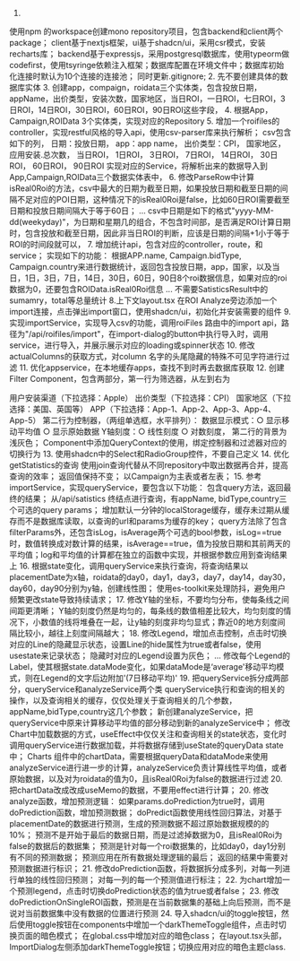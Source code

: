 1. 
使用npm 的workspace创建mono repository项目，包含backend和client两个package；
client基于nextjs框架，ui基于shadcn/ui，采用csr模式，安装recharts库；
backend基于expressjs，采用postgresql数据库，使用typeorm做codefirst，使用tsyringe依赖注入框架；数据库配置在环境文件中；数据库初始化连接时默认为10个连接的连接池；
同时更新.gitignore;
2.
先不要创建具体的数据库实体
3.
创建app，compaign，roidata三个实体类，包含投放日期，appName，出价类型，安装次数，国家地区，当日ROI，一日ROI，七日ROI，3日ROI，14日ROI，30日ROI，60日ROI，90日ROI这些字段，
4.
根据App，Campaign,ROIData 3个实体类，实现对应的Repository
5.
增加一个roifiles的controller，实现restful风格的导入api，使用csv-parser库来执行解析；
csv包含如下的列，
日期：投放日期，
app：app name，
出价类型：CPI，
国家地区，
应用安装.总次数，
当日ROI，
1日ROI，
3日ROI，
7日ROI，
14日ROI，
30日ROI，
60日ROI，
90日ROI
实现对应的Service，将解析出来的数据导入到App,Campaign,ROIData三个数据实体表中，
6.
修改ParseRow中计算isReal0Roi的方法，csv中最大的日期为截至日期，如果投放日期和截至日期的间隔不足对应的POI日期，这种情况下的isReal0Roi是false，比如60日ROI需要截至日期和投放日期间隔大于等于60日；
...
csv中日期是如下的格式"yyyy-MM-dd(weekyday)"，为日期和星期几的组合，不包含时间部，是否满足ROI计算日期时，包含投放和截至日期，因此非当日ROI的判断，应该是日期的间隔+1小于等于ROI的时间段就可以，
7.
增加统计api，包含对应的controller，route，和service；
实现如下的功能：
根据APP.name, Campaign.bidType, Campaign.country来进行数据统计，返回包含投放日期，app，国家，以及当日，1日，3日，7日，14日，30日，60日，90日8个roi数据信息，如果对应的roi数据为0，还要包含ROIData.isReal0Roi信息
...
不需要SatisticsResult中的sumamry，total等总量统计
8.上下文layout.tsx
在ROI Analyze旁边添加一个import连接，点击弹出import窗口，使用shadcn/ui，初始化并安装需要的组件
9.
实现importService，实现导入csv的功能，调用roiFiles 路由中的import api，路径为"/api/roifiles/import"，在import-dialog的button中执行导入时，调用service，进行导入，并展示展示对应的loading或spinner状态
10.
修改actualColumns的获取方式，对column 名字的头尾隐藏的特殊不可见字符进行过滤
11.
优化appservice，在本地缓存apps，查找不到时再去数据库获取
12.
创建Filter Component，包含两部分，第一行为筛选器，从左到右为

用户安装渠道（下拉选择：Apple）
出价类型（下拉选择：CPI）
国家地区（下拉选择：美国、英国等）
APP（下拉选择：App-1、App-2、App-3、App-4、App-5）
第二行为控制器，（两组单选框，水平排列）：
数据显示模式：○ 显示移动平均值 ○ 显示原始数据
Y轴刻度：○ 线性刻度 ○ 对数刻度，
第二行的背景为浅灰色；
Component中添加QueryContext的使用，绑定控制器和过滤器对应的切换行为
13.
使用shadcn中的Select和RadioGroup控件，不要自己定义
14.
优化getStatistics的查询
使用join查询代替从不同repository中取出数据再合并，提高查询的效率；
返回值保持不变；
以Campaign为主表或者左表；
15.
参考importService，实现queryService，要包含以下功能：
包含query方法，返回最终的结果；
从/api/satistics 终结点进行查询，有appName, bidType,country三个可选的query params；
增加默认一分钟的localStorage缓存，缓存未过期从缓存而不是数据库读取，以查询的url和params为缓存的key；
query方法除了包含filterParams外，还包含isLog，isAverage两个可选的bool参数，isLog==true时，数值转换成对数计算的结果，isAverage==true，值为投放日期和其前两天的平均值；log和平均值的计算都在独立的函数中实现，并根据参数应用到查询结果上
16.
根据state变化，调用queryService来执行查询，将查询结果以placementDate为x轴，roidata的day0，day1，day3，day7，day14，day30，day60，day90分别为y轴，创建线性图；
使用es-toolkit来处理防抖，避免用户频繁更改state导致持续请求；
17.
修改Y轴的坐标，不要均匀分布，使每条线之间间距更清晰；
Y轴的刻度仍然是均匀的，每条线的数值相差比较大，均匀刻度的情况下，小数值的线将堆叠在一起，让y轴的刻度非均匀显式；靠近0的地方刻度间隔比较小，越往上刻度间隔越大；
18.
修改Legend，增加点击控制，点击时切换对应的Line的隐藏显示状态，设置Line的hide属性为true或者false，使用usestate来记录状态；
隐藏时对应的Legend设置为灰色；
...
修改每个Legend的Label，使其根据state.dataMode变化，如果dataMode是‘average'移动平均模式，则在Legend的文字后边附加'(7日移动平均)'
19.
把queryService拆分成两部分，queryService和analyzeService两个类
queryService执行和查询的相关的操作，以及查询相关的缓存，仅仅处理关于查询相关的几个参数，appName,bidType,country这几个参数；
新创建analyzeService，把queryService中原来计算移动平均值的部分移动到新的analyzeService中；
修改Chart中加载数据的方式，useEffect中仅仅关注和查询相关的state状态，变化时调用queryService进行数据加载，并将数据存储到useState的queryData state中；
Charts 组件中的chartData，需要根据queryData和dataMode来使用analyzeService进行进一步的计算，analyzeService负责计算线性平均值，或者原始数据，以及对为roidata的值为0，且isReal0Roi为false的数据进行过滤
20.
把chartData改成改成useMemo的数据，不要用effect进行计算；
20.
修改analyze函数，增加预测逻辑：
如果params.doPrediction为true时，调用doPrediction函数，增加预测数据；
doPredict函数使用线性回归算法，对基于placementDate的数据进行预测，生成的预测数据不超过原始数据规模的的10%；
预测不是开始于最后的数据日期，而是过滤掉数据为0，且isReal0Roi为false的数据后的数据集；
预测是针对每一个roi数据集的，比如day0，day1分别有不同的预测数据；
预测应用在所有数据处理逻辑的最后；
返回的结果中需要对预测数据进行标识；
21.
修改doPrediction函数，将数据拆分成多列，对每一列进行单独的线性回归预测；
对每一列的每一个预测值进行标注；
22.
为chart增加一个预测legend，点击时切换doPrediction状态的值为true或者false；
23.
修改doPredictionOnSingleROI函数，预测是在当前数据集的基础上向后预测，而不是说对当前数据集中没有数据的位置进行预测
24.
导入shadcn/ui的toggle按钮，然后使用toggle按钮在components中增加一个darkThemeToggle组件，点击时切换页面的暗色模式；
在global.css中增加对应的暗色class；
在layout.tsx头部，ImportDialog左侧添加darkThemeToggle按钮；切换应用对应的暗色主题class.